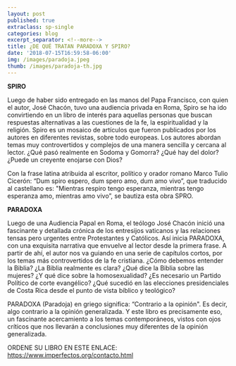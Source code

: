 ```yaml
---
layout: post
published: true
extraclass: sp-single
categories: blog
excerpt_separator: <!--more-->
title: ¿DE QUÉ TRATAN PARADOXA Y SPIRO?
date: '2018-07-15T16:59:58-06:00'
img: /images/paradoja.jpeg
thumb: /images/paradoja-th.jpg
---
```

**SPIRO**

Luego de haber sido entregado en las manos del Papa Francisco, con quien el autor, José Chacón, tuvo una audiencia privada en Roma, Spiro se ha ido convirtiendo en un libro de interés para aquellas personas que buscan respuestas alternativas a las cuestiones de la fe, la espiritualidad y la religión. Spiro es un mosaico de artículos que fueron publicados por los autores en diferentes revistas, sobre todo europeas. Los autores abordan temas muy controvertidos y complejos de una manera sencilla y cercana al lector. ¿Qué pasó realmente en Sodoma y Gomorra? ¿Qué hay del dolor? ¿Puede un creyente enojarse con Dios? 

Con la frase latina atribuida al escritor, político y orador romano Marco Tulio Cicerón: “Dum spiro espero, dum spero amo, dum amo vivo”, que traducido al castellano es: "Mientras respiro tengo esperanza, mientras tengo esperanza amo, mientras amo vivo”, se bautiza esta obra SPRO. 

**PARADOXA**

Luego de una Audiencia Papal en Roma, el teólogo José Chacón inició una fascinante y detallada crónica de los entresijos vaticanos y las relaciones tensas pero urgentes entre Protestantes y Católicos. Así inicia PARADOXA, con una exquisita narrativa que envuelve al lector desde la primera frase. A partir de ahí, el autor nos va guiando en una serie de capítulos cortos, por los temas más controvertidos de la fe cristiana. ¿Cómo debemos entender la Biblia? ¿La Biblia realmente es clara? ¿Qué dice la Biblia sobre las mujeres? ¿Y qué dice sobre la homosexualidad? ¿Es necesario un Partido Político de corte evangélico? ¿Qué sucedió en las elecciones presidenciales de Costa Rica desde el punto de vista bíblico y teológico?

PARADOXA (Paradoja) en griego significa: “Contrario a la opinión". Es decir, algo contrario a la opinión generalizada. Y este libro es precisamente eso, un fascinante acercamiento a los temas contemporáneos, vistos con ojos críticos que nos llevarán a conclusiones muy diferentes de la opinión generalizada.

ORDENE SU LIBRO EN ESTE ENLACE: https://www.imperfectos.org/contacto.html
